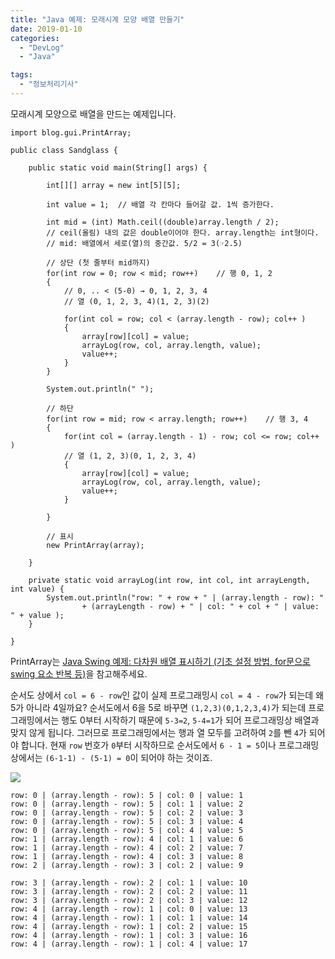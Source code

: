 ```yaml
---
title: "Java 예제: 모래시계 모양 배열 만들기"
date: 2019-01-10
categories: 
  - "DevLog"
  - "Java"

tags: 
  - "정보처리기사"
---
```


모래시계 모양으로 배열을 만드는 예제입니다.

```
import blog.gui.PrintArray;

public class Sandglass {
 
    public static void main(String[] args) {
        
        int[][] array = new int[5][5];
        
        int value = 1;	// 배열 각 칸마다 들어갈 값. 1씩 증가한다.
        
        int mid = (int) Math.ceil((double)array.length / 2);
        // ceil(올림) 내의 값은 double이어야 한다. array.length는 int형이다.
        // mid: 배열에서 세로(열)의 중간값. 5/2 = 3(☞2.5)
        
        // 상단 (첫 줄부터 mid까지)
        for(int row = 0; row < mid; row++)    // 행 0, 1, 2
        {
            // 0, .. < (5-0) → 0, 1, 2, 3, 4
            // 열 (0, 1, 2, 3, 4)(1, 2, 3)(2) 
        	
            for(int col = row; col < (array.length - row); col++ )
            {            	
                array[row][col] = value;
                arrayLog(row, col, array.length, value);
                value++;
            }
        }
        
        System.out.println(" ");
        
        // 하단
        for(int row = mid; row < array.length; row++)    // 행 3, 4
        {
            for(int col = (array.length - 1) - row; col <= row; col++ )    
			// 열 (1, 2, 3)(0, 1, 2, 3, 4)
            {
                array[row][col] = value;
                arrayLog(row, col, array.length, value);
                value++;
            }
            
        }    
        
        // 표시
        new PrintArray(array);        
        
    }
    
    private static void arrayLog(int row, int col, int arrayLength, int value) {
    	System.out.println("row: " + row + " | (array.length - row): " 
        		+ (arrayLength - row) + " | col: " + col + " | value: " + value );
    }
 
}
```

PrintArray는 [Java Swing 예제: 다차원 배열 표시하기 (기초 설정 방법, for문으로 swing 요소 반복 등)](http://yoonbumtae.com/?p=588)을 참고해주세요.

순서도 상에서 `col = 6 - row`인 값이 실제 프로그래밍시 `col = 4 - row`가 되는데 왜 5가 아니라 4일까요? 순서도에서 6을 5로 바꾸면 `(1,2,3)(0,1,2,3,4)`가 되는데 프로그래밍에서는 행도 0부터 시작하기 때문에 `5-3=2`, `5-4=1`가 되어 프로그래밍상 배열과 맞지 않게 됩니다. 그러므로 프로그래밍에서는 행과 열 모두를 고려하여 `2`를 뺀 `4`가 되어야 합니다. 현재 `row` 번호가 `0`부터 시작하므로 순서도에서 `6 - 1 = 5`이나 프로그래밍상에서는 `(6-1-1) - (5-1) = 0`이 되어야 하는 것이죠.

![](./assets/img/wp-content/uploads/2019/01/스크린샷-2019-01-09-오후-9.14.53.png)

```
row: 0 | (array.length - row): 5 | col: 0 | value: 1
row: 0 | (array.length - row): 5 | col: 1 | value: 2
row: 0 | (array.length - row): 5 | col: 2 | value: 3
row: 0 | (array.length - row): 5 | col: 3 | value: 4
row: 0 | (array.length - row): 5 | col: 4 | value: 5
row: 1 | (array.length - row): 4 | col: 1 | value: 6
row: 1 | (array.length - row): 4 | col: 2 | value: 7
row: 1 | (array.length - row): 4 | col: 3 | value: 8
row: 2 | (array.length - row): 3 | col: 2 | value: 9
 
row: 3 | (array.length - row): 2 | col: 1 | value: 10
row: 3 | (array.length - row): 2 | col: 2 | value: 11
row: 3 | (array.length - row): 2 | col: 3 | value: 12
row: 4 | (array.length - row): 1 | col: 0 | value: 13
row: 4 | (array.length - row): 1 | col: 1 | value: 14
row: 4 | (array.length - row): 1 | col: 2 | value: 15
row: 4 | (array.length - row): 1 | col: 3 | value: 16
row: 4 | (array.length - row): 1 | col: 4 | value: 17
```

